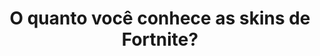 ---
type: quiz
title: O quanto você conhece as skins de Fortnite?
game: Fortnite
image:
  name: Fortnite
  src: ../static/assets/images/temporada-x.jpg
featured: true

questions:
  -
    id: 9cd51776-2c66-48e9-90ff-feba1fd1a88c
    image: 
      name: Bombardeira Estelar
      src: ../static/assets/images/bombardeira-estelar.png
    options:
      -
        key: A
        text: Renegada
      -
        key: B
        text: Bombardeira Estelar
        correct: true
      -
        key: C
        text: Dominadora
      -
        key: D
        text: Trajetória
  -
    id: 7e4ac111-beef-4992-84ab-903a7923fd2a
    image: 
      name: Defensora Escarlate
      src: ../static/assets/images/defensora-escarlate.png
    options:
      -
        key: A
        text: Defensora Escarlate
        correct: true
      -
        key: B
        text: Acelerada
      -
        key: C
        text: Transcedental
      -
        id: 9dd3e10f-f203-4bef-baa1-0cf2b87235c5
        key: D
        text: Malícia
  -
    id: 0c2d5db0-6d48-4534-8d21-840f3bbb0ba4
    image: 
      name: Dinamo
      src: ../static/assets/images/dinamo.png
    options:
      -
        key: A
        text: Taxista
      -
        key: B
        text: Criptograma
      -
        key: C
        text: Cheinha
      -
        key: D
        text: Dínamo
        correct: true
  -
    id: 307edb2a-c32b-41e3-8c1b-41e3b475b8f5
    image: 
      name: O Ceifador
      src: ../static/assets/images/ceifador.png
    options:
      -
        key: A
        text: O Ceifador
        correct: true
      -
        key: B
        text: Raptor
      -
        key: C
        text: Sentinela
      -
        key: D
        text: Vingança
  -
    id: 6a9d8c3c-7090-4f31-9114-d5fb30323221
    image: 
      name: Especialista em Brilhos
      src: ../static/assets/images/especialista-em-brilhos.png
    options:
      -
        key: A
        text: Guerreira do Apito
      -
        key: B
        text: Fazendeira
      -
        key: C
        text: Especialista em Brilhos
        correct: true
      -
        key: D
        text: Demi
  -
    id: c3902457-630e-40b1-b66b-784782b64368
    image: 
      name: Voyager Sombrio
      src: ../static/assets/images/voyager-sombrio.png
    options:
      -
        key: A
        text: Lorde da Ferrugem
      -
        key: B
        text: Voyager Sombrio
        correct: true
      -
        key: C
        text: Papa-Moscas
      -
        key: D
        text: Divergente
  -
    id: 13d9b8da-cfac-4fc3-92e7-c93f5527e849
    image: 
      name: Carboneto
      src: ../static/assets/images/carboneto.png
    options:
      -
        key: A
        text: Bandoleiro
      -
        key: B
        text: Tritão Nebuloso
      -
        key: C
        text: Forças Especiais
      -
        key: D
        text: Carboneto
        correct: true
  -
    id: bcd4cba3-b783-4f65-a776-c2e5adce8482
    image: 
      name: Guarda do Amor
      src: ../static/assets/images/guarda-do-amor.png
    options:
      -
        key: A
        text: Guarda do Amor
        correct: true
      -
        key: B
        text: Atira-Nozes
      -
        key: C
        text: Tatu
      -
        key: D
        text: Magnus
  -
    id: 176a239f-5638-433a-9a28-37070d889fc1
    image: 
      name: Corvo
      src: ../static/assets/images/corvo.png
    options:
      -
        key: A
        text: Corvo
        correct: true
      -
        key: B
        text: Leviatã
      -
        key: C
        text: Rex
      -
        key: D
        text: Infinito
  -
    id: 9f41eb8c-ca5b-4e67-8231-a8a551dd9328
    image: 
      name: Operações Snorkel
      src: ../static/assets/images/operacoes-snorkel.png
    options:
      -
        key: A
        text: Ameaça Tripla
      -
        key: B
        text: Operações Snorkel
        correct: true
      -
        key: C
        text: Audácia
      -
        key: D
        text: Criptograma
        
result:
  statement:
    final: Você acertou
    share: Eu acertei %s pergunta(s)! E você, o quanto conhece as skins de Fortnite?
    tags: ['fortnite', 'fortnitebrasil']
  items:
    -
      id: ef80302d-c380-416f-99d7-bbef65da477e
      title: '1'
    -
      id: 9879813a-3acd-4eec-bccb-77ccf9f5d254
      title: '2'
    -
      id: 22c62d72-6be3-4a2b-a7dc-35352e632b19
      title: '3'
    -
      id: aba9e404-8a60-44ed-ade4-0b28395b3706
      title: '4'
    -
      id: 8733cacd-83e8-4abc-9ebe-ad0c9b883b61
      title: '5'
    -
      id: 10020d4c-fa5c-43c1-ba64-cda8247e7012
      title: '6'
    -
      id: 9c18ba98-62d1-4ff7-9f70-41162969ac5b
      title: '7'
    -
      id: 7052557b-01ed-4d3f-beed-bcd080f2ea4b
      title: '8'
    -
      id: cc2bb89a-cdea-4628-9d85-2d7d67b51400
      title: '9'
    -
      id: 30bf5525-4cc1-4264-b21e-2d488b44a2d4
      title: '10'
---